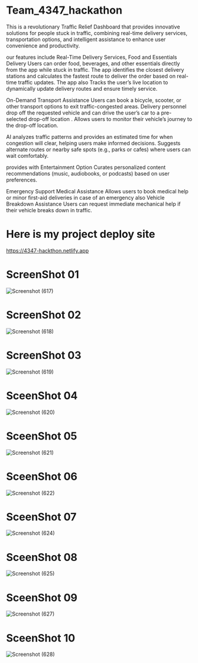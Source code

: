 # Team_4347_hackathon
This is a revolutionary Traffic Relief Dashboard that provides innovative solutions for people stuck in traffic, combining real-time delivery services, transportation options, and intelligent assistance to enhance user convenience and productivity.

 our features include Real-Time Delivery Services, Food and Essentials Delivery  Users can order food, beverages, and other essentials directly from the app while 
 stuck in traffic.
 The app identifies the closest delivery stations and calculates the fastest route to deliver the order based on real-time traffic updates.
 The app also Tracks the user’s live location to dynamically update delivery routes and ensure timely service.

On-Demand Transport Assistance Users can book a bicycle, scooter, or other transport options to exit traffic-congested areas. Delivery personnel drop off the requested vehicle and can drive the user’s car to a pre-	selected drop-off location . Allows users to monitor their vehicle’s journey to the drop-off location.

AI analyzes traffic patterns and provides an estimated time for when congestion will clear, helping users make informed decisions.
Suggests alternate routes or nearby safe spots (e.g., parks or cafes) where users can wait comfortably.

provides with Entertainment Option Curates personalized content recommendations (music, audiobooks, or podcasts) based on user preferences.

Emergency Support Medical Assistance Allows users to book medical help or minor first-aid deliveries in case of an emergency also Vehicle Breakdown Assistance
Users can request immediate mechanical help if their vehicle breaks down in traffic.
# Here is my project deploy site
https://4347-hackthon.netlify.app
# ScreenShot 01
![Screenshot (617)](https://github.com/user-attachments/assets/7789d3c8-f3b2-4c86-8558-2f283d04e874)

# ScreenShot 02
![Screenshot (618)](https://github.com/user-attachments/assets/02960c3a-3050-43bc-bb12-0b31b0aa45da)

# ScreenShot 03
![Screenshot (619)](https://github.com/user-attachments/assets/da509fbf-c3a3-4b7d-900b-a4ce3765c7cf)

# SceenShot 04
![Screenshot (620)](https://github.com/user-attachments/assets/15f67cf0-fe90-4ee7-bc33-1278f33ec28d)

# SceenShot 05

![Screenshot (621)](https://github.com/user-attachments/assets/96dcdf65-7797-461e-9454-641c98a15653)

# SceenShot 06
![Screenshot (622)](https://github.com/user-attachments/assets/9bb45348-3419-4d96-bca6-a5ed8b709eaf)

# SceenShot 07
![Screenshot (624)](https://github.com/user-attachments/assets/9c2fbbb4-6c37-4421-a9bc-35b5cab7ef58)

# SceenShot 08
![Screenshot (625)](https://github.com/user-attachments/assets/ea57d6bd-825a-412b-8102-f55973a46f8b)

# SceenShot 09
![Screenshot (627)](https://github.com/user-attachments/assets/ea78b79e-bfbd-48e3-8193-3b26d82dfcf7)

# SceenShot 10
![Screenshot (628)](https://github.com/user-attachments/assets/46e2c31c-b044-4771-8115-e9d0a4d4f9cd)

